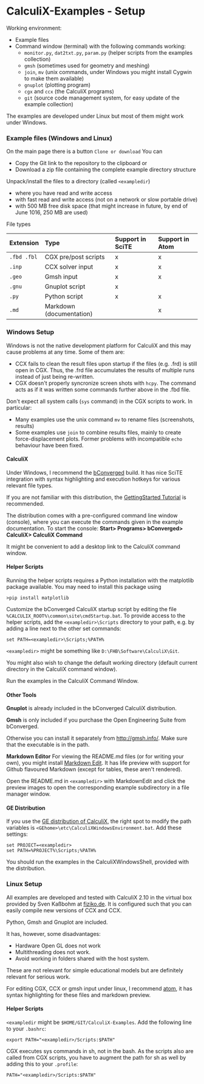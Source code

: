 # CalculiX-Examples - Setup

Working environment:

+ Example files
+ Command window (terminal) with the following commands working:
  + `monitor.py`, `dat2txt.py`, `param.py` (helper scripts from the examples collection)
  + `gmsh` (sometimes used for geometry and meshing)
  + `join`, `mv` (unix commands, under Windows you might install Cygwin to make them available)
  + `gnuplot` (plotting program)
  + `cgx` and `ccx` (the CalculiX programs)
  + `git` (source code management system, for easy update of the example collection)

The examples are developed under Linux but most of them might work under Windows.

### Example files (Windows and Linux)

On the main page there is a button `Clone or download` You can
+ Copy the Git link to the repository to the clipboard or
+ Download a zip file containing the complete example directory structure

Unpack/install the files to a directory (called `<exampledir`)

+ where you have read and write access
+ with fast read and write access (not on a network or slow portable drive)
+ with 500 MB free disk space (that might increase in future, by end of June 1016, 250 MB are
  used)

File types

| Extension | Type                    | Support in SciTE | Support in Atom |
| :--       | :--                     | :--              | :--             |
| `.fbd .fbl` | CGX  pre/post scripts | x                | x               |
| `.inp`    | CCX solver input        | x                | x               |
| `.geo`    | Gmsh input              | x                | x               |
| `.gnu`    | Gnuplot script          | x                |                 |
| `.py`     | Python script           | x                | x               |
| `.md`     | Markdown (documentation)|                  | x               |

### Windows Setup

Windows is not the native development platform for CalculiX and this may cause problems at any time. Some of them are:

+ CCX fails to clean the result files upon startup if the files (e.g. .frd) is still open in CGX. Thus, the .frd file accumulates the results of multiple runs instead of just being re-written.
+ CGX doesn't properly syncronize screen shots with `hcpy`. The command acts as if it was written some commands further above in the .fbd file.

Don't expect all system calls (`sys` command) in the CGX scripts to work. In particular:
+ Many examples use the unix command `mv` to rename files (screenshots, results)
+ Some examples use `join` to combine results files, mainly to create force-displacement plots.
Former problems with incompatible `echo` behaviour have been fixed.

#### CalculiX

Under Windows, I recommend the [bConverged](http://bconverged.com/) build. It has nice SciTE integration with syntax highlighting and execution hotkeys for various relevant file types.

If you are not familiar with this distribution, the
[GettingStarted Tutorial](http://bconverged.com/content/calculix/doc/GettingStarted.pdf) is recommended.

The distribution comes with a pre-configured command line window (console), where you can execute the commands given in the example documentation. To start the console: **Start> Programs> bConverged> CalculiX> CalculiX Command**

It might be convenient to add a desktop link to the CalculiX command window.

#### Helper Scripts

Running the helper scripts requires a Python installation with the matplotlib package available. You may need to install this package using
```
>pip install matplotlib
```
Customize the bConverged CalculiX startup script by editing the file `%CALCULIX_ROOT%\common\site\cmdStartup.bat`. To provide access to the helper scripts, add the `<exampledir>\Scripts` directory to your path, e.g. by adding a line next to the other set commands:
```
set PATH=<exampledir>\Scripts;%PATH%
```
`<exampledir>` might be something like `D:\FHB\Software\CalculiX\Git`.

You might also wish to change the default working directory (default current directory in the CalculiX command window).

Run the examples in the CalculiX Command Window.

#### Other Tools

**Gnuplot** is already included in the bConverged CalculiX distribution.

**Gmsh** is only included if you purchase the Open Engineering Suite from bConverged.

Otherwise you can install it separately from http://gmsh.info/.
Make sure that the executable is in the path.

**Markdown Editor** For viewing the README.md files (or for writing your own), you might install [Markdown Edit](http://markdownedit.com/). It has life preview with support for Github flavoured Markdown (except for tables, these aren't rendered).

Open the README.md in `<exampledir>` with MarkdownEdit and click the preview images to open the  corresponding example subdirectory in a file manager window.

#### GE Distribution

If you use the [GE distribution of CalculiX](https://github.com/GeneralElectric/CalculiX), the
right spot to modify the path variables is
`<GEhome>\etc\CalculiXWindowsEnvironment.bat`. Add these settings:
```
set PROJECT=<exampledir>
set PATH=%PROJECT%\Scripts;%PATH%
```
You should run the examples in the CalculiXWindowsShell, provided with the distribution.

### Linux Setup

All examples are developed and tested with CalculiX 2.10 in the virtual box provided by Sven Kaßbohm at [fiziko.de](http://www.fiziko.de/vbox/). It is configured such that you can easily compile new versions of CCX and CCX.

Python, Gmsh and Gnuplot are included.

It has, however, some disadvantages:

* Hardware Open GL does not work
* Multithreading does not work.
* Avoid working in folders shared with the host system.

These are not relevant for simple educational models but are definitely relevant for serious work.

For editing CGX, CCX  or gmsh input under linux, I recommend [atom](https://atom.io/), it has syntax highlighting for these files and markdown preview.

#### Helper Scripts

`<exampledir` might be `$HOME/GIT/CalculiX-Examples`.
Add the following line to your `.bashrc`:
```
export PATH="<exampledir>/Scripts:$PATH"
```
CGX executes sys commands in sh, not in the bash. As the scripts also are called from CGX scripts, you have to augment the path for sh as well by adding this to your `.profile`:
```
PATH="<exampledir>/Scripts:$PATH"
```
